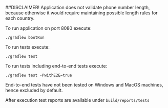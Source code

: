 ##DISCLAIMER! 
Application does not validate phone number length, because otherwise it would require maintaining possible length rules for each country.

To run application on port 8080 execute:
```
./gradlew bootRun
``` 

To run tests execute:
```
./gradlew test
```
To run tests including end-to-end tests execute:
```
./gradlew test -PwithE2E=true
```  
End-to-end tests have not been tested on Windows and MacOS machines, hence excluded by default.

After execution test reports are available under `build/reports/tests` 
